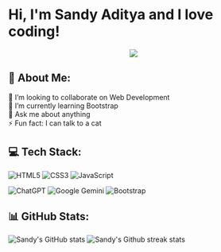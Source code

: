 # Hi, I'm Sandy Aditya and I love coding!

<p align="center">
  <a href="https://skillicons.dev">
    <img src="https://skillicons.dev/icons?i=git,github,windows,vscode" />
  </a>
</p>

## 💫 About Me:

👯 I’m looking to collaborate on Web Development<br>🌱 I’m currently learning Bootstrap<br>💬 Ask me about anything<br>⚡ Fun fact: I can talk to a cat

## 💻 Tech Stack:

![HTML5](https://img.shields.io/badge/html5-%23E34F26.svg?style=for-the-badge&logo=html5&logoColor=white) ![CSS3](https://img.shields.io/badge/css3-%231572B6.svg?style=for-the-badge&logo=css3&logoColor=white) ![JavaScript](https://img.shields.io/badge/javascript-%23323330.svg?style=for-the-badge&logo=javascript&logoColor=%23F7DF1E)

![ChatGPT](https://img.shields.io/badge/ChatGPT-74aa9c?style=for-the-badge&logo=openai&logoColor=white) ![Google Gemini](https://img.shields.io/badge/Google%20Gemini-8E75B2?style=for-the-badge&logo=googlegemini&logoColor=white) ![Bootstrap](https://img.shields.io/badge/Bootstrap-563D7C?style=for-the-badge&logo=bootstrap&logoColor=white)

## 📊 GitHub Stats:

![Sandy's GitHub stats](https://github-readme-stats.vercel.app/api?username=sandyaditya123&show_icons=true&theme=radical)
![Sandy's Github streak stats](https://github-readme-streak-stats.herokuapp.com/?user=sandyaditya123&theme=radical&hide_border=false)

<!-- Proudly created with GPRM ( https://gprm.itsvg.in ) -->
